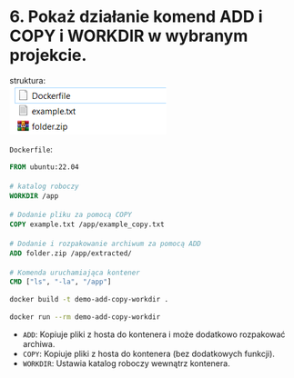 # 6. Pokaż działanie komend ADD i COPY i WORKDIR w wybranym projekcie.

struktura:  
![alt text](image.png)

`Dockerfile`:  
```dockerfile
FROM ubuntu:22.04

# katalog roboczy
WORKDIR /app

# Dodanie pliku za pomocą COPY
COPY example.txt /app/example_copy.txt

# Dodanie i rozpakowanie archiwum za pomocą ADD
ADD folder.zip /app/extracted/

# Komenda uruchamiająca kontener
CMD ["ls", "-la", "/app"]
```  

```bash
docker build -t demo-add-copy-workdir .
```

```sh
docker run --rm demo-add-copy-workdir
```

* `ADD`: Kopiuje pliki z hosta do kontenera i może dodatkowo rozpakować archiwa.  
* `COPY`: Kopiuje pliki z hosta do kontenera (bez dodatkowych funkcji).  
* `WORKDIR`: Ustawia katalog roboczy wewnątrz kontenera.  